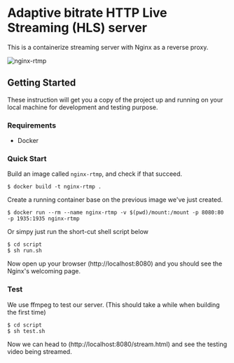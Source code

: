 # Adaptive bitrate HTTP Live Streaming (HLS) server

This is a containerize streaming server with Nginx as a reverse proxy.

![nginx-rtmp](https://github.com/kevinyu0506/NM7623/blob/master/img/nginx-rtmp.png?raw=true)

## Getting Started

These instruction will get you a copy of the project up and running on your local machine for development and testing purpose.

### Requirements

* Docker

### Quick Start

Build an image called `nginx-rtmp`, and check if that succeed.
```
$ docker build -t nginx-rtmp .
```

Create a running container base on the previous image we've just created.
```
$ docker run --rm --name nginx-rtmp -v $(pwd)/mount:/mount -p 8080:80 -p 1935:1935 nginx-rtmp
```

Or simpy just run the short-cut shell script below
```
$ cd script
$ sh run.sh
```

Now open up your browser (http://localhost:8080) and you should see the Nginx's welcoming page.

### Test

We use ffmpeg to test our server. (This should take a while when building the first time)
```
$ cd script
$ sh test.sh
```
Now we can head to (http://localhost:8080/stream.html) and see the testing video being streamed.

